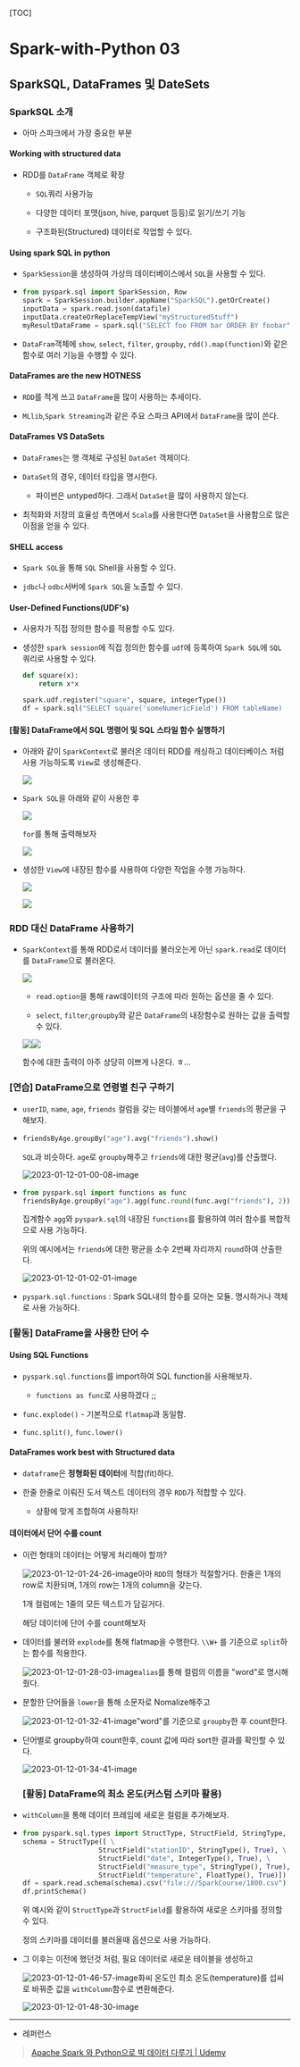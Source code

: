 [TOC]

# Spark-with-Python 03

## SparkSQL, DataFrames 및 DateSets

### SparkSQL 소개

- 아마 스파크에서 가장 중요한 부분

#### Working with structured data

- RDD를 `DataFrame` 객체로 확장
  
  - `SQL`쿼리 사용가능
  
  - 다양한 데이터 포맷(json, hive, parquet 등등)로 읽기/쓰기 가능
  
  - 구조화된(Structured) 데이터로 작업할 수 있다.

#### Using spark SQL in python

- `SparkSession`을 생성하여 가상의 데이터베이스에서 `SQL`을 사용할 수 있다.

- ```python
  from pyspark.sql import SparkSession, Row
  spark = SparkSession.builder.appName("SparkSQL").getOrCreate()
  inputData = spark.read.json(datafile)
  inputData.createOrReplaceTempView("myStructuredStuff")
  myResultDataFrame = spark.sql("SELECT foo FROM bar ORDER BY foobar")
  ```

- `DataFram`객체에 `show`, `select`, `filter`, `groupby`, `rdd().map(function)`와 같은 함수로 여러 기능을 수행할 수 있다.

#### DataFrames are the new HOTNESS

- `RDD`를 적게 쓰고 `DataFrame`을 많이 사용하는 추세이다.

- `MLlib`,`Spark Streaming`과 같은 주요 스파크 API에서 `DataFrame`을 많이 쓴다.

#### DataFrames VS DataSets

- `DataFrames`는 행 객체로 구성된 `DataSet` 객체이다.

- `DataSet`의 경우, 데이터 타입을 명시한다.
  
  - 파이썬은 untyped하다. 그래서 `DataSet`을 많이 사용하지 않는다.

- 최적화와 저장의 효율성 측면에서 `Scala`를 사용한다면 `DataSet`을 사용함으로 많은 이점을 얻을 수 있다.

#### SHELL access

- `Spark SQL`을 통해 `SQL` Shell을 사용할 수 있다.

- `jdbc`나 `odbc`서버에 `Spark SQL`을 노출할 수 있다.

#### User-Defined Functions(UDF's)

- 사용자가 직접 정의한 함수를 적용할 수도 있다.

- 생성한 `spark session`에 직접 정의한 함수를 `udf`에 등록하여 `Spark SQL`에 `SQL` 쿼리로 사용할 수 있다.
  
  ```python
  def square(x):
      return x*x
  
  spark.udf.register("square", square, integerType())
  df = spark.sql("SELECT square('someNumericField') FROM tableName)
  ```

#### [활동] DataFrame에서 SQL 명령어 및 SQL 스타일 함수 실행하기

- 아래와 같이 `SparkContext`로 불러온 데이터 RDD를 캐싱하고 데이터베이스 처럼 사용 가능하도록 `View`로 생성해준다.
  
  ![](https://user-images.githubusercontent.com/81341784/211871671-38e3a8ab-60b1-4f50-a0e5-324eda8c3ae2.png)

- `Spark SQL`을 아래와 같이 사용한 후
  
  ![](https://user-images.githubusercontent.com/81341784/211871722-14c35a89-3165-45cc-a65a-d71233038089.png)
  
  `for`를 통해 출력해보자
  
  ![](https://user-images.githubusercontent.com/81341784/211871754-624e68fa-a0de-4229-8c93-483b3f338f39.png)

- 생성한 `View`에 내장된 함수를 사용하여 다양한 작업을 수행 가능하다.
  
  ![](https://user-images.githubusercontent.com/81341784/211871786-b1b03181-7402-4b30-ba3d-08b930999695.png)
  
  ![](https://user-images.githubusercontent.com/81341784/211871809-310ca080-a936-4aa1-8260-af1f7e67850b.png)

### RDD 대신 DataFrame 사용하기

- `SparkContext`를 통해 RDD로서 데이터를 불러오는게 아닌 `spark.read`로 데이터를 `DataFrame`으로 불러온다.
  
  ![](https://user-images.githubusercontent.com/81341784/211871830-245732ca-439b-4ee3-a6de-46df295f88f3.png)
  
  - `read.option`을 통해 raw데이터의 구조에 따라 원하는 옵션을 줄 수 있다.
  
  - `select`, `filter`,`groupby`와 같은 `DataFrame`의 내장함수로 원하는 값을 출력할 수 있다.
  
  ![](https://user-images.githubusercontent.com/81341784/211871888-20d65f2c-7ad7-42ce-be08-343132faa03f.png)![](https://user-images.githubusercontent.com/81341784/211872014-ee7ca038-7d37-4722-b491-11d77d3a781a.png)
  
  함수에 대한 출력이 아주 상당히 이쁘게 나온다. ㅎ...

### [연습] DataFrame으로 연령별 친구 구하기

- `userID`, `name`, `age`, `friends` 컬럼을 갖는 테이블에서 `age`별 `friends`의 평균을 구해보자.

- ```python
  friendsByAge.groupBy("age").avg("friends").show()
  ```
  
  `SQL`과 비슷하다. `age`로 `groupby`해주고 `friends`에 대한 평균(`avg`)를 산출했다.
  
  ![2023-01-12-01-00-08-image](https://user-images.githubusercontent.com/81341784/211872038-bd7c4dcb-f991-48ca-ae43-beef83591fad.png)

- ```python
  from pyspark.sql import functions as func
  friendsByAge.groupBy("age").agg(func.round(func.avg("friends"), 2)).sort("age").show()
  ```
  
  집계함수 `agg`와 `pyspark.sql`의 내장된 `functions`를 활용하여  여러 함수를 복합적으로 사용 가능하다.
  
  위의 예시에서는 `friends`에 대한 평균을 소수 2번째 자리까지 `round`하여 산출한다.
  
  ![2023-01-12-01-02-01-image](https://user-images.githubusercontent.com/81341784/211872060-14142e81-473f-48a3-88f4-a3d2e36d6909.png)

- `pyspark.sql.functions` : Spark SQL내의 함수를 모아논 모듈. 명시하거나 객체로 사용 가능하다.

### [활동] DataFrame을 사용한 단어 수

#### Using SQL Functions

- `pyspark.sql.functions`를 import하여 SQL function을 사용해보자.
  
  - `functions as func`로 사용하겠다 ;;

- `func.explode()` - 기본적으로 `flatmap`과 동일함.

- `func.split()`, `func.lower()`

#### DataFrames work best with Structured data

- `dataframe`은 **정형화된 데이터**에 적합(fit)하다.

- 한줄 한줄로 이뤄진 도서 텍스트 데이터의 경우 `RDD`가 적합할 수 있다.
  
  - 상황에 맞게 조합하여 사용하자!

#### 데이터에서 단어 수를 count

- 이런 형태의 데이터는 어떻게 처리해야 할까?
  
  ![2023-01-12-01-24-26-image](https://user-images.githubusercontent.com/81341784/211872115-10fed075-30ad-4f4d-ae75-df359913312a.png)아마 `RDD`의 형태가 적절할거다. 한줄은 1개의 row로 치환되며, 1개의 row는 1개의 column을 갖는다.
  
  1개 컬럼에는 1줄의 모든 텍스트가 담길거다.
  
  해당 데이터에 단어 수를 count해보자

- 데이터를 불러와 `explode`를 통해 flatmap을 수행한다. `\\W+` 를 기준으로 `split`하는 함수를 적용한다.
  
  ![2023-01-12-01-28-03-image](https://user-images.githubusercontent.com/81341784/211872202-c39589bd-6865-48b6-b458-c4d1943ed98c.png)`alias`를 통해 컬럼의 이름을 "word"로 명시해줬다.

- 분할한 단어들을 `lower`을 통해 소문자로 Nomalize해주고
  
  ![2023-01-12-01-32-41-image](https://user-images.githubusercontent.com/81341784/211872232-4d95cd61-90ae-4a99-b783-ecca90184f22.png)"word"를 기준으로 `groupby`한 후 count한다.

- 단어별로 groupby하여 count한후, count 값에 따라 sort한 결과를 확인할 수 있다.
  
  ![2023-01-12-01-34-41-image](https://user-images.githubusercontent.com/81341784/211872268-1933854a-8b00-452e-97b9-b1e6d7d4ecef.png)
  
  ### [활동] DataFrame의 최소 온도(커스텀 스키마 활용)

- `withColumn`을 통해 데이터 프레임에 새로운 컬럼을 추가해보자.

- ```python
  from pyspark.sql.types import StructType, StructField, StringType, IntegerType, FloatType
  schema = StructType([ \
                     StructField("stationID", StringType(), True), \
                     StructField("date", IntegerType(), True), \
                     StructField("measure_type", StringType(), True), \
                     StructField("temperature", FloatType(), True)])
  df = spark.read.schema(schema).csv("file:///SparkCourse/1800.csv")
  df.printSchema()
  ```
  
  위 예시와 같이 `StructType`과 `StructField`를 활용하여 새로운 스키마를 정의할 수 있다.
  
  정의 스키마를 데이터를 불러올때 옵션으로 사용 가능하다.

- 그 이후는 이전에 했던것 처럼, 필요 데이터로 새로운 테이블을 생성하고
  
  ![2023-01-12-01-46-57-image](https://user-images.githubusercontent.com/81341784/211872337-176392cb-9d72-41df-aec2-d158f6d20efb.png)화씨 온도인 최소 온도(temperature)를 섭씨로 바꿔준 값을 `withColumn`함수로 변환해준다.
  
  ![2023-01-12-01-48-30-image](https://user-images.githubusercontent.com/81341784/211872387-057b653f-24e2-4693-b51b-d6199e5dd1d5.png)

--- 

- 레퍼런스

> [Apache Spark 와 Python으로 빅 데이터 다루기 | Udemy](https://www.udemy.com/course/best-apache-spark-python/)
